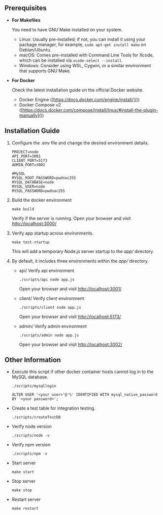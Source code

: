 ## Prerequisites

* **For Makefiles**

  You need to have GNU Make installed on your system.

  * Linux: Usually pre-installed; if not, you can install it using your package manager, for example, `sudo apt-get install make` on Debian/Ubuntu.
  * macOS: Comes pre-installed with Command Line Tools for Xcode, which can be installed via `xcode-select --install`.
  * Windows: Consider using WSL, Cygwin, or a similar environment that supports GNU Make.
* **For Docker**

  Check the latest installation guide on the official Docker website.

  * Docker Engine ([https://docs.docker.com/engine/install/]())
  * Docker Compose v2 ([https://docs.docker.com/compose/install/linux/#install-the-plugin-manually]())

## Installation Guide

1. Configure the .env file and change the desired environment details.

   ```
   PROJECT=node
   API_PORT=3001
   CLIENT_PORT=5173
   ADMIN_PORT=3002

   #MySQL
   MYSQL_ROOT_PASSWORD=pwdnac255
   MYSQL_DATABASE=node
   MYSQL_USER=node
   MYSQL_PASSWORD=pwdnac255

   ```
2. Build the docker environment

   ```
   make build
   ```

   Verify if the server is running. Open your browser and visit [http://localhost:3000/]()
3. Verify app startup across environments.

   ```
   make test-startup
   ```

   This will add a temporary Node.js server startup to the *app/* directory.
4. By default, it includes three environments within the *app/* directory.

   * api/
     Verify api environment

     ```
     ./scripts/api node app.js
     ```

     Open your browser and visit [http://localhost:3001/]()
   * client/
     Verify client environment

     ```
     ./scripts/client node app.js
     ```

     Open your browser and visit [http://localhost:5173/]()
   * admin/
     Verify admin environment

     ```
     ./scripts/admin node app.js
     ```

     Open your browser and visit [http://localhost:3002/]()

## Other Information

* Execute this script if other docker container hosts cannot log in to the MySQL database.

  ```
  ./scripts/mysqllogin
  ```
  ```
  ALTER USER '<your user>'@'%' IDENTIFIED WITH mysql_native_password BY '<your password>';
  ```
* Create a test table for integration testing.

  ```
  ./scripts/createTestDB
  ```
* Verify node version

  ```
  ./scripts/node -v
  ```
* Verify npm version

  ```
  ./scripts/npm -v
  ```
* Start server

  ```
  make start
  ```
* Stop server

  ```
  make stop
  ```
* Restart server

  ```
  make restart
  ```
